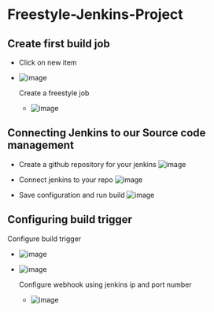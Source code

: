 # **Freestyle-Jenkins-Project**

## Create first build job
- Click on new item
- ![image](https://github.com/user-attachments/assets/6c74f79b-3605-461d-9cb9-c61f085d618e)

  Create a freestyle job
  - ![image](https://github.com/user-attachments/assets/00eddfd4-836b-45fa-baa9-c02a5f565fd0)
 
## Connecting Jenkins to our Source code management
- Create a github repository for your jenkins
  ![image](https://github.com/user-attachments/assets/95872a4e-e784-4c31-a2c4-83ad06e2741e)

- Connect jenkins to your repo
  ![image](https://github.com/user-attachments/assets/ac9e834c-c270-454b-bc76-4b6f8399ded3)

- Save configuration and run build
  ![image](https://github.com/user-attachments/assets/6fdd4ea6-c6ee-4200-a48b-3a2d8734c8bb)

## Configuring build trigger
Configure build trigger
- ![image](https://github.com/user-attachments/assets/a5dd4ff4-1f32-49da-8ae1-e8482e983d97)
- ![image](https://github.com/user-attachments/assets/d225e4b1-fa4f-4a1f-a160-9e0b53b13f08)

  Configure webhook using jenkins ip and port number
  - ![image](https://github.com/user-attachments/assets/b40d3f8b-bdf1-4744-ba2c-7400cec58c38)







  
